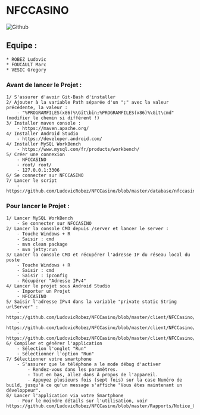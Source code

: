 ﻿# NFCCASINO

![Github](https://github.com/LudovicRobez/NFCCasino/blob/master/client/NFCCasino/app/src/main/res/drawable/nfccasino.png)

## Equipe :  
	* ROBEZ Ludovic
	* FOUCAULT Marc
	* VESIC Gregory

### Avant de lancer le Projet :
	
	1/ S'assurer d'avoir Git-Bash d'installer
	2/ Ajouter à la variable Path séparée d'un ";" avec la valeur précédente, la valeur :
		- "%PROGRAMFILES(x86)%\Git\bin;%PROGRAMFILES(x86)%\Git\cmd" (modifier le chemin si différent !)
	3/ Installer maven console :
		- https://maven.apache.org/
	4/ Installer Android Studio
		- https://developer.android.com/
	4/ Installer MySQL WorkBench
		- https://www.mysql.com/fr/products/workbench/
	5/ Créer une connexion
		- NFCCASINO
		- root/ root/
		- 127.0.0.1:3306
	6/ Se connecter sur NFCCASINO
	7/ Lancer le script 
		- https://github.com/LudovicRobez/NFCCasino/blob/master/database/nfccasino.sql

### Pour lancer le Projet :

	1/ Lancer MySQL WorkBench
		- Se connecter sur NFCCASINO
	2/ Lancer la console CMD depuis /server et lancer le server :
		- Touche Windows + R
		- Saisir : cmd
		- mvn clean package
		- mvn jetty:run
	3/ Lancer la console CMD et récupérer l'adresse IP du réseau local du poste
		- Touche Windows + R
		- Saisir : cmd
		- Saisir : ipconfig
		- Récupérer "Adresse IPv4"
	4/ Lancer le projet sous Android Studio
		- Importer un Projet
		- NFCCASINO
	5/ Saisir l'adresse IPv4 dans la variable "private static String urlServer" :
		- https://github.com/LudovicRobez/NFCCasino/blob/master/client/NFCCasino/app/src/main/java/com/example/asus/nfccasino/User.java
		- https://github.com/LudovicRobez/NFCCasino/blob/master/client/NFCCasino/app/src/main/java/com/example/asus/nfccasino/CreditCard.java
		- https://github.com/LudovicRobez/NFCCasino/blob/master/client/NFCCasino/app/src/main/java/com/example/asus/nfccasino/Payment.java
	6/ Compiler et générer l'application
		- Sélection l'onglet "Run"
		- Sélectionner l'option "Run"
	7/ Sélectionner votre smartphone
		- S'assurer que le téléphone a le mode débug d'activer
			- Rendez-vous dans les paramètres.
			- Tout en bas, allez dans À propos de l'appareil.
			- Appuyez plusieurs fois (sept fois) sur la case Numéro de build, jusqu'à ce qu'un message s'affiche "Vous êtes maintenant un développeur".
	8/ Lancer l'application via votre Smartphone
		- Pour le moindre détails sur l'utilisation, voir https://github.com/LudovicRobez/NFCCasino/blob/master/Rapports/Notice_Utilisation_NFCCasino.pdf